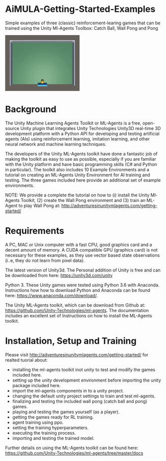 # AiMULA-Getting-Started-Examples
Simple examples of three (classic) reinforcement-learing games that can be trained using the Unity Ml-Agents Toolbox: Catch Ball, Wall Pong and Pong

<img src="media/wallpong_demo.gif" width="240" height="180" />


# Background
The Unity Machine Learning Agents Toolkit or ML-Agents is a free, open-source Unity plugin that integrates Unity Technologies Unity3D real-time 3D development platform with a Python API for developing and testing artificial agents (AIs) using reinforcement learning, imitation learning, and other neural network and machine learning techniques. 

The developers of the Unity ML-Agents toolkit have done a fantastic job of making the toolkit as easy to use as possible, especially if you are familiar with the Unity platform and have basic programming skills (C# and Python in particular). The toolkit also includes 10 Example Environments and a tutorial on creating an ML-Agents Unity Environment for AI training and testing. The three games included here provide an additional set of example environments. 

NOTE: We provide a complete the tutorial on how to (i) install the Unity Ml-Agents Toolkit, (2) create the Wall Pong environment and (3) train an ML-Agent to play Wall Pong at:
http://adventuresinunitymlagents.com/getting-started/

# Requirements
A PC, MAC or Unix computer with a fast CPU, good graphics card and a decent amount of memory. A CUDA compatible GPU (graphics card) is not necessary for these examples, as they use vector based state observations (i..e, they do not learn from pixel data).

The latest version of Unity3d. The Personal addition of Unity is free and can be downloaded from here: https://unity3d.com/unity

Python 3. These Unity games were tested using Python 3.6 with Anaconda. Instructions how how to download Python and Anaconda can be found here: https://www.anaconda.com/download/.

The Unity ML-Agents toolkit, which can be download from Github at: https://github.com/Unity-Technologies/ml-agents. The documentation includes an excellent set of Instructions on how to install the ML-Agents toolkit.

# Installation, Setup and Training
Please visit http://adventuresinunitymlagents.com/getting-started/ for realted tuorial about:
- installing the ml-agents toolkit inot unity to test and modify the games included here.
- setting up the unity development environment before importing the unity package included here.
- import the ml-agents components in to a unity project.
- changing the default unity project settings to train and test ml-agents.
- finalizing and testing the included wall pong (catch ball and pong) games.
- playing and testing the games yourself (as a player).
- getting the games ready for RL training.
- agent training using ppo.
- setting the training hyperparameters.
- executing the training process.
- importing and testing the trained model.

Further details on using the ML-Agents toolkit can be found here: https://github.com/Unity-Technologies/ml-agents/tree/master/docs
